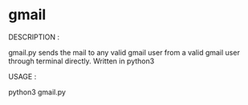 # gmail

DESCRIPTION :

gmail.py sends the mail to any valid gmail user from a valid gmail user through terminal directly.
Written in python3

USAGE :

python3 gmail.py
